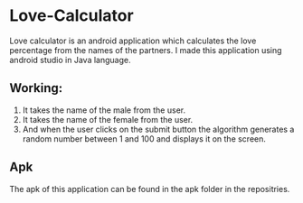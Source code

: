 # Love-Calculator
Love calculator is an android application which calculates the love percentage from the names of the partners. I made this application using android studio in Java language.
## Working:
1. It takes the name of the male from the user.
2. It takes the name of the female from the user.
3. And when the user clicks on the submit button the algorithm generates a random number between 1 and 100 and displays it on the screen.
## Apk
The apk of this application can be found in the apk folder in the repositries.
